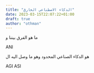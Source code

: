 ```yaml
---
title: "الدكاء الاصطناعي الخارق"
date: 2023-03-15T22:07:22+01:00
draft: true
author: "othman"
---
```


ما هو الفرق بيننا و

ANI

هو الدكاء الصناعي المحدود وهو ما وصل اليه ال

AGI
ASI
